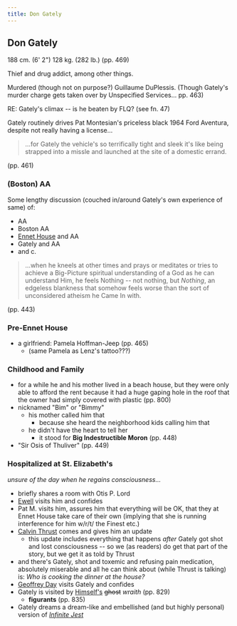 ```yaml
---
title: Don Gately
---
```


Don Gately
----------

188 cm. (6' 2")
128 kg. (282 lb.)
(pp. 469)

Thief and drug addict, among other things.

Murdered (though not on purpose?) Guillaume DuPlessis. (Though Gately's murder
charge gets taken over by Unspecified Services... pp. 463)

RE: Gately's climax -- is he beaten by FLQ? (see fn. 47)

Gately routinely drives Pat Montesian's priceless black 1964 Ford Aventura,
despite not really having a license...

> ...for Gately the vehicle's so terrifically tight and sleek it's like being
> strapped into a missle and launched at the site of a domestic errand.

(pp. 461)

<h3>(Boston) AA</h3>

Some lengthy discussion (couched in/around Gately's own experience of same) of:

* AA
* Boston AA
* [Ennet House](/places/Ennet_House) and AA
* Gately and AA
* and c.

> ...when he kneels at other times and prays or meditates or tries to achieve a
> Big-Picture spiritual understanding of a God as he can understand Him, he
> feels Nothing -- not nothing, but *Nothing*, an edgeless blankness that
> somehow feels worse than the sort of unconsidered atheism he Came In with.

(pp. 443)

<h3>Pre-Ennet House</h3>

* a girlfriend: Pamela Hoffman-Jeep (pp. 465)
  * (same Pamela as Lenz's tattoo???)

<h3>Childhood and Family</h3>

* for a while he and his mother lived in a beach house, but they were only able
  to afford the rent because it had a huge gaping hole in the roof that the
  owner had simply covered with plastic (pp. 800)
* nicknamed "Bim" or "Bimmy"
  * his mother called him that
    * because she heard the neighborhood kids calling him that
  * he didn't have the heart to tell her
    * it stood for **Big Indestructible Moron** (pp. 448)
* "Sir Osis of Thuliver" (pp. 449)

<h3>Hospitalized at St. Elizabeth's</h3>

*unsure of the day when he regains consciousness...*

* briefly shares a room with Otis P. Lord
* [Ewell](/characters/Tiny_Ewell) visits him and confides
* Pat M. visits him, assures him that everything will be OK, that they at Ennet
  House take care of their own (implying that she is running interference for
  him w/r/t/ the Finest etc.)
* [Calvin Thrust](/characters/Calvin_Thrust) comes and gives him an update
  * this update includes everything that happens *after* Gately got shot and
    lost consciousness -- so we (as readers) do get that part of the story, but
    we get it as told by Thrust
* and there's Gately, shot and toxemic and refusing pain medication, absolutely
  miserable and all he can think about (while Thrust is talking) is: 
  *Who is cooking the dinner at the house?*
* [Geoffrey Day](/characters/Geoffrey_Day) visits Gately and confides
* Gately is visited by [Himself's](/characters/Himself) <del>ghost</del>
  *wraith* (pp. 829)
  * **figurants** (pp. 835)
* Gately dreams a dream-like and embellished (and but highly personal) version
  of [<em>Infinite Jest</em>](/misc/The_Entertainment)
